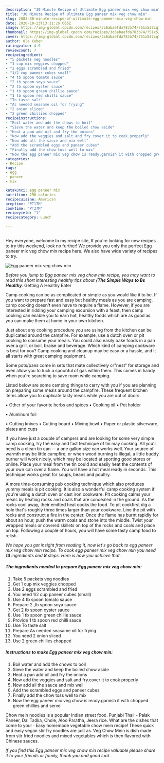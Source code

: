 ```yaml
---
description: "30 Minute Recipe of Ultimate Egg paneer mix veg chow min"
title: "30 Minute Recipe of Ultimate Egg paneer mix veg chow min"
slug: 2883-30-minute-recipe-of-ultimate-egg-paneer-mix-veg-chow-min
date: 2020-10-23T13:11:26.065Z
image: https://img-global.cpcdn.com/recipes/3c6abaefda783b74/751x532cq70/egg-paneer-mix-veg-chow-min-recipe-main-photo.jpg
thumbnail: https://img-global.cpcdn.com/recipes/3c6abaefda783b74/751x532cq70/egg-paneer-mix-veg-chow-min-recipe-main-photo.jpg
cover: https://img-global.cpcdn.com/recipes/3c6abaefda783b74/751x532cq70/egg-paneer-mix-veg-chow-min-recipe-main-photo.jpg
author: Ola Cohen
ratingvalue: 4.9
reviewcount: 7
recipeingredient:
- "5 packets veg noodles"
- "1 cup mix veggies chopped"
- "2 eggs scrambled and fried"
- "1/2 cup paneer cubes small"
- "4 tb spoon tomato sauce"
- "2 tb spoon soya sauce"
- "2 tb spoon oyster sauce"
- "1 tb spoon green chillie sauce"
- "1 tb spoon red chilli sauce"
- "To taste salt"
- "As needed seasame oil for frying"
- "2 onion sliced"
- "2 green chillies chopped"
recipeinstructions:
- "Boil water and add the chows to boil"
- "Sieve the water and keep the boiled chow aside"
- "Heat a pan add oil and fry the onions"
- "Now add the veggies and salt and fry.cover it to cook properly"
- "Now add all the sauce and mix well"
- "Add the scrambled eggs and paneer cubes"
- "Finally add the chow toss well to mix"
- "Now the egg paneer mix veg chow is ready.garnish it with chopped green chillies and serve"
categories:
- Recipe
tags:
- egg
- paneer
- mix

katakunci: egg paneer mix 
nutrition: 290 calories
recipecuisine: American
preptime: "PT17M"
cooktime: "PT37M"
recipeyield: "1"
recipecategory: Lunch

---
```

<br>
Hey everyone, welcome to my recipe site, If you're looking for new recipes to try this weekend, look no further! We provide you only the perfect Egg paneer mix veg chow min recipe here. We also have wide variety of recipes to try.
<br>


![Egg paneer mix veg chow min](https://img-global.cpcdn.com/recipes/3c6abaefda783b74/751x532cq70/egg-paneer-mix-veg-chow-min-recipe-main-photo.jpg)

<i>Before you jump to Egg paneer mix veg chow min recipe, you may want to read this short interesting healthy tips about {<strong>The Simple Ways to Be Healthy</strong>.</i>
Getting A Healthy Eater

    
Camp cooking can be as complicated or simple as you would like it to be. If you want to prepare fast and easy but healthy meals as you are camping, camp cooking doesn't even have to require a flame. However, if you are interested in ridding your camping excursion with a feast, then camp cooking can enable you to earn hot, healthy foods which are as good as you can make them at home in your own kitchen.

 Just about any cooking procedure you are using from the kitchen can be duplicated around the campfire. For example, use a dutch oven or pit cooking to consume your meals. You could also easily bake foods in a pan over a grill, or boil, braise and beverage. Which kind of camping cookware is best for you? Camp cooking and cleanup may be easy or a hassle, and it all starts with great camping equipment.

Some pots/pans come in sets that mate collectively or"nest" for storage and even allow you to tuck a spoonful of gas within them. This comes in handy when you're searching to save room while camping.

Listed below are some camping things to carry with you if you are planning on preparing some meals around the campfire. These frequent kitchen items allow you to duplicate tasty meals while you are out of doors.


• Other of your favorite herbs and spices
• Cooking oil
• Pot holder

• Aluminum foil

• Cutting knives
• Cutting board
• Mixing bowl
• Paper or plastic silverware, plates and cups

If you have just a couple of campers and are looking for some very simple camp cooking, try the easy and fast technique of tin may cooking. All you'll need is a clean tin can -- a one gallon size can works well. Your source of warmth may be little campfire, or when wood burning is illegal, a little buddy burner will work nicely, which may be located at sporting good stores or online. Place your meal from the tin could and easily heat the contents of your own can over a flame. You will have a hot meal ready in seconds.  This technique works great for soups, beans and poultry.

A more time-consuming pub cooking technique which also produces yummy meals is pit cooking.  It is also a wonderful camp cooking system if you're using a dutch oven or cast iron cookware. Pit cooking calms your meals by heating rocks and coals that are concealed in the ground. As the rocks cool away, their emitted heat cooks the food. To pit cookfirst dig a hole that's roughly three times larger than your cookware. Line the pit with rocks and construct a fire in the center. Once the flame has burnt rapidly for about an hour, push the warm coals and stone into the middle. Twist your wrapped meals or covered skillets on top of the rocks and coals and place on top. Following a couple of hours, you will have some tasty camp food to relish.


<i>We hope you got insight from reading it, now let's go back to egg paneer mix veg chow min recipe. To cook egg paneer mix veg chow min you need <strong>13</strong> ingredients and <strong>8</strong> steps. Here is how you achieve that.
</i>

##### The ingredients needed to prepare Egg paneer mix veg chow min:

1. Take 5 packets veg noodles
1. Get 1 cup mix veggies chopped
1. Use 2 eggs scrambled and fried
1. You need 1/2 cup paneer cubes (small)
1. Use 4 tb spoon tomato sauce
1. Prepare 2 ,tb spoon soya sauce
1. Get 2 tb spoon oyster sauce
1. Use 1 tb spoon green chillie sauce
1. Provide 1 tb spoon red chilli sauce
1. Use To taste salt
1. Prepare As needed seasame oil for frying
1. You need 2 onion sliced
1. Use 2 green chillies chopped


##### Instructions to make Egg paneer mix veg chow min:

1. Boil water and add the chows to boil
1. Sieve the water and keep the boiled chow aside
1. Heat a pan add oil and fry the onions
1. Now add the veggies and salt and fry.cover it to cook properly
1. Now add all the sauce and mix well
1. Add the scrambled eggs and paneer cubes
1. Finally add the chow toss well to mix
1. Now the egg paneer mix veg chow is ready.garnish it with chopped green chillies and serve


Chow mein noodles is a popular Indian street food. Punjabi Thali - Palak Paneer, Dal Tadka, Chole, Aloo Paratha, Jeera rice. What are the dishes that come to your · Easy homemade vegetable chow mein recipe! These quick and easy vegan stir fry noodles are just as. Veg Chow Mein is dish made from stir fried noodles and mixed vegetables which is then flavored with Chinese sauces. 

<i>If you find this Egg paneer mix veg chow min recipe valuable please share it to your friends or family, thank you and good luck.</i>
